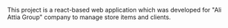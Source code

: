 This project is a react-based web application which was developed for "Ali Attia Group" company to manage store items and clients.
